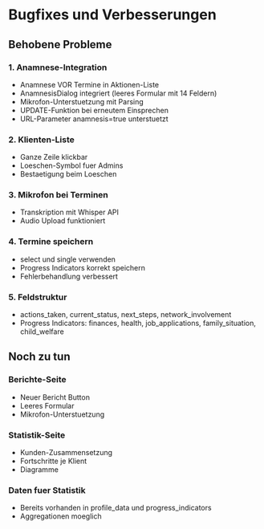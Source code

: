 # Bugfixes und Verbesserungen

## Behobene Probleme

### 1. Anamnese-Integration
- Anamnese VOR Termine in Aktionen-Liste
- AnamnesisDialog integriert (leeres Formular mit 14 Feldern)
- Mikrofon-Unterstuetzung mit Parsing
- UPDATE-Funktion bei erneutem Einsprechen
- URL-Parameter anamnesis=true unterstuetzt

### 2. Klienten-Liste
- Ganze Zeile klickbar
- Loeschen-Symbol fuer Admins
- Bestaetigung beim Loeschen

### 3. Mikrofon bei Terminen
- Transkription mit Whisper API
- Audio Upload funktioniert

### 4. Termine speichern
- select und single verwenden
- Progress Indicators korrekt speichern
- Fehlerbehandlung verbessert

### 5. Feldstruktur
- actions_taken, current_status, next_steps, network_involvement
- Progress Indicators: finances, health, job_applications, family_situation, child_welfare

## Noch zu tun

### Berichte-Seite
- Neuer Bericht Button
- Leeres Formular
- Mikrofon-Unterstuetzung

### Statistik-Seite
- Kunden-Zusammensetzung
- Fortschritte je Klient
- Diagramme

### Daten fuer Statistik
- Bereits vorhanden in profile_data und progress_indicators
- Aggregationen moeglich
